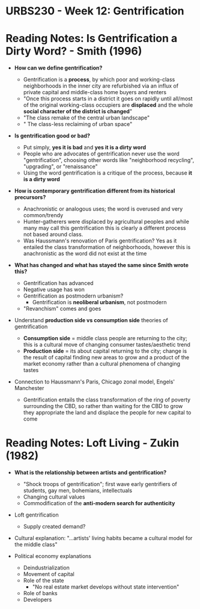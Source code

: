 # URBS230 - Week 12: Gentrification

# Reading Notes: Is Gentrification a Dirty Word? - Smith (1996)
- **How can we define gentrification?**
	- Gentrification is a **process**, by which poor and working-class neighborhoods in the inner city are refurbished via an influx of private capital and middle-class home buyers and renters
	- "Once this process starts in a district it goes on rapidly until all/most of the original working-class occupiers are **displaced** and the whole **social character of the district is changed**"
	- "The class remake of the central urban landscape"
	- " The class-less reclaiming of urban space"

- **Is gentrification good or bad?**
	- Put simply, **yes it is bad** and **yes it is a dirty word**
	- People who are advocates of gentrification never use the word "gentrification", choosing other words like "neighborhood recycling", "upgrading", or "renaissance"
	- Using the word gentrification is a critique of the process, because **it is a dirty word**

- **How is contemporary gentrification different from its historical precursors?**
	- Anachronistic or analogous uses; the word is overused and very common/trendy
	- Hunter-gatherers were displaced by agricultural peoples and while many may call this gentrification this is clearly a different process not based around class.
	- Was Haussmann's renovation of Paris gentrification? Yes as it entailed the class transformation of neighborhoods, however this is anachronistic as the word did not exist at the time

- **What has changed and what has stayed the same since Smith wrote this?**
	- Gentrification has advanced
	- Negative usage has won
	- Gentrification as postmodern urbanism?
		- Gentrification is **neoliberal urbanism**, not postmodern
	- "Revanchism" comes and goes

- Understand **production side vs consumption side** theories of gentrification
	- **Consumption side** = middle class people are returning to the city; this is a cultural move of changing consumer tastes/aesthetic trend
	- **Production side** = its about capital returning to the city; change is the result of capital finding new areas to grow and a product of the market economy rather than a cultural phenomena of changing tastes

- Connection to Haussmann's Paris, Chicago zonal model, Engels' Manchester
	- Gentrification entails the class transformation of the ring of poverty surrounding the CBD, so rather than waiting for the CBD to grow they appropriate the land and displace the people for new capital to come

# Reading Notes: Loft Living - Zukin (1982)
- **What is the relationship between artists and gentrification?**
	- "Shock troops of gentrification"; first wave early gentrifiers of students, gay men, bohemians, intellectuals
	- Changing cultural values
	- Commodification of the **anti-modern search for authenticity**

- Loft gentrification
	- Supply created demand?
- Cultural explanation: "...artists' living habits became a cultural model for the middle class"
- Political economy explanations
	- Deindustrialization
	- Movement of capital
	- Role of the state
		- "No real estate market develops without state intervention"
	- Role of banks
	- Developers
